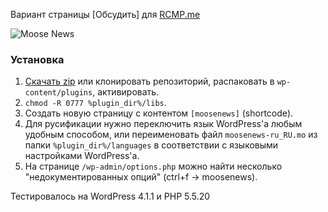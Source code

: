 Вариант страницы [Обсудить] для [RCMP.me](http://rcmp.me)

![Moose News](http://1.bp.blogspot.com/-pxxA3dLq6Jc/VP3WWVI691I/AAAAAAAAAmE/IUIsYLQcEqg/s1600/moosenews.png)

### Установка
1. [Скачать zip](https://github.com/brevis/moosenews/archive/master.zip) или клонировать репозиторий, распаковать в `wp-content/plugins`, активировать.
2. `chmod -R 0777 %plugin_dir%/libs`. 
3. Создать новую страницу с контентом `[moosenews]` (shortcode).
4. Для русификации нужно переключить язык WordPress'a любым удобным способом, или переименовать файл `moosenews-ru_RU.mo` из папки `%plugin_dir%/languages` в соответствии с языковыми настройками WordPress'a.
5. На странице `/wp-admin/options.php` можно найти несколько "недокументированных опций" (ctrl+f -> moosenews).

Тестировалось на WordPress 4.1.1 и PHP 5.5.20
